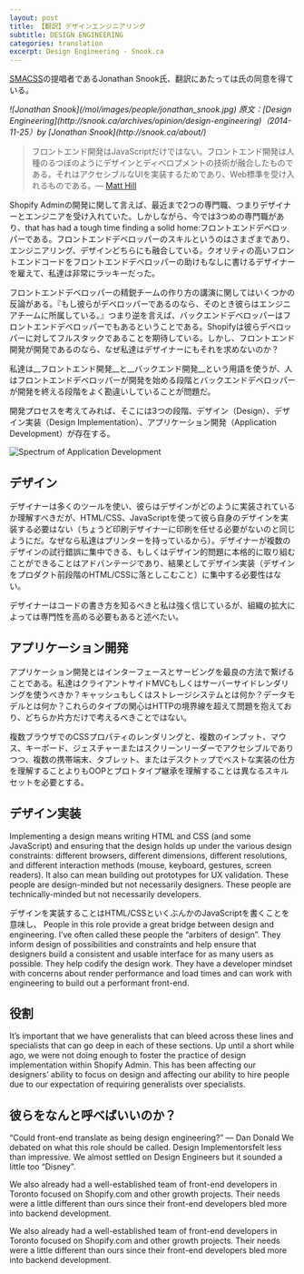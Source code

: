```yaml
---
layout: post
title: 【翻訳】デザインエンジニアリング
subtitle: DESIGN ENGINEERING
categories: translation
excerpt: Design Engineering - Snook.ca
---
```


[SMACSS](https://smacss.com/ja)の提唱者であるJonathan Snook氏、翻訳にあたっては氏の同意を得ている。

<cite class="citation">
![Jonathan Snook](/mol/images/people/jonathan_snook.jpg)
原文：[Design Engineering](http://snook.ca/archives/opinion/design-engineering)（<time>2014-11-25</time>）by [Jonathan Snook](http://snook.ca/about/)
</cite>

> フロントエンド開発はJavaScriptだけではない。フロントエンド開発は人種のるつぼのようにデザインとディベロプメントの技術が融合したものである。それはアクセシブルなUIを実装するためであり、Web標準を受け入れるものである。— [Matt Hill](https://twitter.com/matthillco/status/480986847473303552)


Shopify Adminの開発に関して言えば、最近まで2つの専門職、つまりデザイナーとエンジニアを受け入れていた。しかしながら、今では3つめの専門職があり、that has had a tough time finding a solid home:フロントエンドデベロッパーである。フロントエンドデベロッパーのスキルというのはさまざまであり、エンジニアリング、デザインどちらにも融合している。クオリティの高いフロントエンドコードをフロントエンドデベロッパーの助けもなしに書けるデザイナーを雇えて、私達は非常にラッキーだった。

フロントエンドデベロッパーの精鋭チームの作り方の講演に関してはいくつかの反論がある。『もし彼らがデベロッパーであるのなら、そのとき彼らはエンジニアチームに所属している。』つまり逆を言えば、バックエンドデベロッパーはフロントエンドデベロッパーでもあるということである。Shopifyは彼らデベロッパーに対してフルスタックであることを期待している。しかし、フロントエンド開発が開発であるのなら、なぜ私達はデザイナーにもそれを求めないのか？

私達は__フロントエンド開発__と__バックエンド開発__という用語を使うが、人はフロントエンドデベロッパーが開発を始める段階とバックエンドデベロッパーが開発を終える段階をよく勘違いしていることが問題だ。

開発プロセスを考えてみれば、そこには3つの段階、デザイン（Design）、デザイン実装（Design Implementation）、アプリケーション開発（Application Development）が存在する。

![Spectrum of Application Development](/mol/images/2015/0105-01.png)

## デザイン

デザイナーは多くのツールを使い、彼らはデザインがどのように実装されているか理解すべきだが、HTML/CSS、JavaScriptを使って彼ら自身のデザインを実装する必要はない（ちょうど印刷デザイナーに印刷を任せる必要がないのと同じようにだ。なぜなら私達はプリンターを持っているから）。デザイナーが複数のデザインの試行錯誤に集中できる、もしくはデザイン的問題に本格的に取り組むことができることはアドバンテージであり、結果としてデザイン実装（デザインをプロダクト前段階のHTML/CSSに落としこむこと）に集中する必要性はない。

デザイナーはコードの書き方を知るべきと私は強く信じているが、組織の拡大によっては専門性を高める必要もあると述べたい。

## アプリケーション開発

アプリケーション開発とはインターフェースとサービングを最良の方法で繋げることである。私達はクライアントサイドMVCもしくはサーバーサイドレンダリングを使うべきか？キャッシュもしくはストレージシステムとは何か？データモデルとは何か？これらのタイプの関心はHTTPの境界線を超えて問題を抱えており、どちらか片方だけで考えるべきことではない。

複数ブラウザでのCSSプロパティのレンダリングと、複数のインプット、マウス、キーボード、ジェスチャーまたはスクリーンリーダーでアクセシブルでありつつ、複数の携帯端末、タブレット、またはデスクトップでベストな実装の仕方を理解することよりもOOPとプロトタイプ継承を理解することは異なるスキルセットを必要とする。

## デザイン実装

Implementing a design means writing HTML and CSS (and some JavaScript) and ensuring that the design holds up under the various design constraints: different browsers, different dimensions, different resolutions, and different interaction methods (mouse, keyboard, gestures, screen readers). It also can mean building out prototypes for UX validation. These people are design-minded but not necessarily designers. These people are technically-minded but not necessarily developers.

デザインを実装することはHTML/CSSといくぶんかのJavaScriptを書くことを意味し、
People in this role provide a great bridge between design and engineering. I’ve often called these people the “arbiters of design”. They inform design of possibilities and constraints and help ensure that designers build a consistent and usable interface for as many users as possible. They help codify the design work. They have a developer mindset with concerns about render performance and load times and can work with engineering to build out a performant front-end.



## 役割

It’s important that we have generalists that can bleed across these lines and specialists that can go deep in each of these sections. Up until a short while ago, we were not doing enough to foster the practice of design implementation within Shopify Admin. This has been affecting our designers’ ability to focus on design and affecting our ability to hire people due to our expectation of requiring generalists over specialists.

## 彼らをなんと呼べばいいのか？

“Could front-end translate as being design engineering?” — Dan Donald
We debated on what this role should be called. Design Implementorsfelt less than impressive. We almost settled on Design Engineers but it sounded a little too “Disney”.

We also already had a well-established team of front-end developers in Toronto focused on Shopify.com and other growth projects. Their needs were a little different than ours since their front-end developers bled more into backend development.


We also already had a well-established team of front-end developers in Toronto focused on Shopify.com and other growth projects. Their needs were a little different than ours since their front-end developers bled more into backend development.